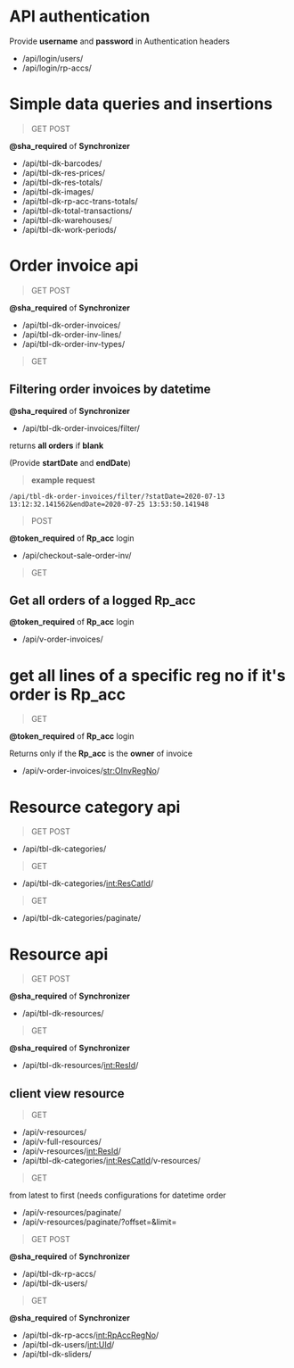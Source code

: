 
# API authentication
Provide **username** and **password** in Authentication headers
+ /api/login/users/
+ /api/login/rp-accs/


# Simple data queries and insertions
> GET POST

**@sha_required** of **Synchronizer**
+ /api/tbl-dk-barcodes/
+ /api/tbl-dk-res-prices/
+ /api/tbl-dk-res-totals/
+ /api/tbl-dk-images/
+ /api/tbl-dk-rp-acc-trans-totals/
+ /api/tbl-dk-total-transactions/
+ /api/tbl-dk-warehouses/
+ /api/tbl-dk-work-periods/


# Order invoice api
> GET POST

**@sha_required** of **Synchronizer**
+ /api/tbl-dk-order-invoices/
+ /api/tbl-dk-order-inv-lines/
+ /api/tbl-dk-order-inv-types/

> GET 

## Filtering order invoices by datetime

**@sha_required** of **Synchronizer**

+ /api/tbl-dk-order-invoices/filter/

returns **all orders** if **blank**

(Provide **startDate** and **endDate**)
> **example request**
```url
/api/tbl-dk-order-invoices/filter/?statDate=2020-07-13 13:12:32.141562&endDate=2020-07-25 13:53:50.141948
```
> POST 

**@token_required** of **Rp_acc** login
+ /api/checkout-sale-order-inv/

> GET 

## Get all orders of a logged Rp_acc
**@token_required** of **Rp_acc** login
+ /api/v-order-invoices/

# get all lines of a specific reg no if it's order is Rp_acc
> GET 

**@token_required** of **Rp_acc** login

Returns only if the **Rp_acc** is the **owner** of invoice
+ /api/v-order-invoices/<str:OInvRegNo>/

# Resource category api
> GET POST
+ /api/tbl-dk-categories/

> GET
+ /api/tbl-dk-categories/<int:ResCatId>/

> GET
+ /api/tbl-dk-categories/paginate/

# Resource api
> GET POST

**@sha_required** of **Synchronizer**
+ /api/tbl-dk-resources/

> GET

**@sha_required** of **Synchronizer**
+ /api/tbl-dk-resources/<int:ResId>/

## client view resource

> GET
+ /api/v-resources/
+ /api/v-full-resources/
+ /api/v-resources/<int:ResId>/
+ /api/tbl-dk-categories/<int:ResCatId>/v-resources/

> GET

from latest to first (needs configurations for datetime order
+ /api/v-resources/paginate/
+ /api/v-resources/paginate/?offset=<lastId>&limit=<quantity>

> GET POST

**@sha_required** of **Synchronizer**
+ /api/tbl-dk-rp-accs/
+ /api/tbl-dk-users/

> GET

**@sha_required** of **Synchronizer**
+ /api/tbl-dk-rp-accs/<int:RpAccRegNo>/
+ /api/tbl-dk-users/<int:UId>/
+ /api/tbl-dk-sliders/